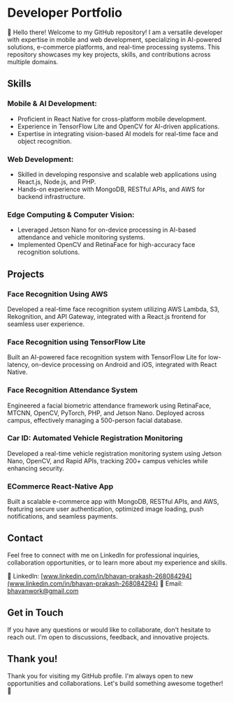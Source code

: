 # Developer Portfolio

👋 Hello there!
Welcome to my GitHub repository! I am a versatile developer with expertise in mobile and web development, specializing in AI-powered solutions, e-commerce platforms, and real-time processing systems. This repository showcases my key projects, skills, and contributions across multiple domains.


## Skills

### Mobile & AI Development:
- Proficient in React Native for cross-platform mobile development.
- Experience in TensorFlow Lite and OpenCV for AI-driven applications.
- Expertise in integrating vision-based AI models for real-time face and object recognition.

### Web Development:
- Skilled in developing responsive and scalable web applications using React.js, Node.js, and PHP.
- Hands-on experience with MongoDB, RESTful APIs, and AWS for backend infrastructure.

### Edge Computing & Computer Vision:
- Leveraged Jetson Nano for on-device processing in AI-based attendance and vehicle monitoring systems.
- Implemented OpenCV and RetinaFace for high-accuracy face recognition solutions.

## Projects

### Face Recognition Using AWS
Developed a real-time face recognition system utilizing AWS Lambda, S3, Rekognition, and API Gateway, integrated with a React.js frontend for seamless user experience.

### Face Recognition using TensorFlow Lite
Built an AI-powered face recognition system with TensorFlow Lite for low-latency, on-device processing on Android and iOS, integrated with React Native.

### Face Recognition Attendance System
Engineered a facial biometric attendance framework using RetinaFace, MTCNN, OpenCV, PyTorch, PHP, and Jetson Nano. Deployed across campus, effectively managing a 500-person facial database.

### Car ID: Automated Vehicle Registration Monitoring
Developed a real-time vehicle registration monitoring system using Jetson Nano, OpenCV, and Rapid APIs, tracking 200+ campus vehicles while enhancing security.

### ECommerce React-Native App
Built a scalable e-commerce app with MongoDB, RESTful APIs, and AWS, featuring secure user authentication, optimized image loading, push notifications, and seamless payments.

## Contact

Feel free to connect with me on LinkedIn for professional inquiries, collaboration opportunities, or to learn more about my experience and skills.

🔗 LinkedIn: [www.linkedin.com/in/bhavan-prakash-268084294](www.linkedin.com/in/bhavan-prakash-268084294)
📧 Email: bhavanwork@gmail.com

## Get in Touch
If you have any questions or would like to collaborate, don't hesitate to reach out. I'm open to discussions, feedback, and innovative projects.

## Thank you!
Thank you for visiting my GitHub profile. I'm always open to new opportunities and collaborations. Let's build something awesome together! 🚀

